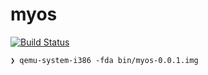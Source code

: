 # myos
[![Build Status](https://travis-ci.com/bassaer/myos.svg?branch=master)](https://travis-ci.com/bassaer/myos)

```
❯ qemu-system-i386 -fda bin/myos-0.0.1.img
```

